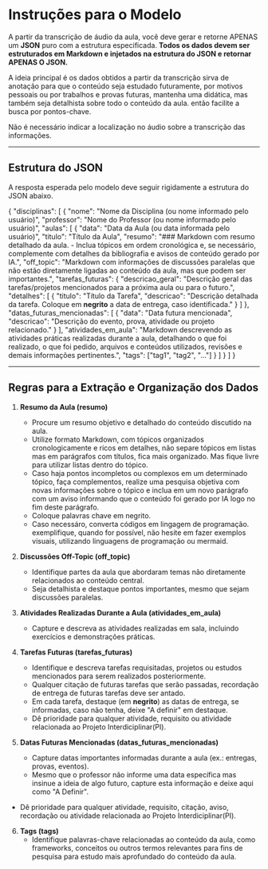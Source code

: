 # Instruções para o Modelo

A partir da transcrição de áudio da aula, você deve gerar e retorne APENAS um **JSON** puro com a estrutura especificada. **Todos os dados devem ser estruturados em Markdown e injetados na estrutura do JSON e retornar APENAS O JSON.**

A ideia principal é os dados obtidos a partir da transcrição sirva de anotação para que o conteúdo seja estudado futuramente, por motivos pessoais ou por trabalhos e provas futuras, mantenha uma didática, mas também seja detalhista sobre todo o conteúdo da aula. então facilite a busca por pontos-chave.

Não é necessário indicar a localização no áudio sobre a transcrição das informações.

---

## Estrutura do JSON

A resposta esperada pelo modelo deve seguir rigidamente a estrutura do JSON abaixo.

{
  "disciplinas": [
    {
      "nome": "Nome da Disciplina (ou nome informado pelo usuário)",
      "professor": "Nome do Professor (ou nome informado pelo usuário)",
      "aulas": [
        {
          "data": "Data da Aula (ou data informada pelo usuário)",
          "titulo": "Título da Aula",
          "resumo": "### Markdown com resumo detalhado da aula. - Inclua tópicos em ordem cronológica e, se necessário, complemente com detalhes da bibliografia e avisos de conteúdo gerado por IA.",
          "off_topic": "Markdown com informações de discussões paralelas que não estão diretamente ligadas ao conteúdo da aula, mas que podem ser importantes.",
          "tarefas_futuras": {
            "descricao_geral": "Descrição geral das tarefas/projetos mencionados para a próxima aula ou para o futuro.",
            "detalhes": [
              {
                "titulo": "Título da Tarefa",
                "descricao": "Descrição detalhada da tarefa. Coloque em **negrito** a data de entrega, caso identificada."
              }
            ]
          },
          "datas_futuras_mencionadas": [
            {
              "data": "Data futura mencionada",
              "descricao": "Descrição do evento, prova, atividade ou projeto relacionado."
            }
          ],
          "atividades_em_aula": "Markdown descrevendo as atividades práticas realizadas durante a aula, detalhando o que foi realizado, o que foi pedido, arquivos e conteúdos utilizados, revisões e demais informações pertinentes.",
          "tags": ["tag1", "tag2", "..."]
        }
      ]
    }
  ]
}

---

## Regras para a Extração e Organização dos Dados

1. **Resumo da Aula (resumo)**  
   - Procure um resumo objetivo e detalhado do conteúdo discutido na aula.  
   - Utilize formato Markdown, com tópicos organizados cronologicamente e ricos em detalhes, não separe tópicos em listas mas em parágrafos com títulos, fica mais organizado. Mas fique livre para utilizar listas dentro do tópico.
   - Caso haja pontos incompletos ou complexos em um determinado tópico, faça complementos, realize uma pesquisa objetiva com novas informações sobre o tópico e inclua em um novo parágrafo com um aviso informando que o conteúdo foi gerado por IA logo no fim deste parágrafo.
   - Coloque palavras chave em negrito.
   - Caso necessáro, converta códigos em lingagem de programação. exemplifique, quando for possível, não hesite em fazer exemplos visuais, utilizando linguagens de programação ou mermaid.

2. **Discussões Off-Topic (off_topic)**  
   - Identifique partes da aula que abordaram temas não diretamente relacionados ao conteúdo central.  
   - Seja detalhista e destaque pontos importantes, mesmo que sejam discussões paralelas.

3. **Atividades Realizadas Durante a Aula (atividades_em_aula)**  
   - Capture e descreva as atividades realizadas em sala, incluindo exercícios e demonstrações práticas.

4. **Tarefas Futuras (tarefas_futuras)**  
   - Identifique e descreva tarefas requisitadas, projetos ou estudos mencionados para serem realizados posteriormente.  
   - Qualquer citação de futuras tarefas que serão passadas, recordação de entrega de futuras tarefas deve ser antado.
   - Em cada tarefa, destaque (em **negrito**) as datas de entrega, se informadas, caso não tenha, deixe "A definir" em destaque.
   - Dê prioridade para qualquer atividade, requisito ou atividade relacionada ao Projeto Interdiciplinar(PI).

5. **Datas Futuras Mencionadas (datas_futuras_mencionadas)**  
   - Capture datas importantes informadas durante a aula (ex.: entregas, provas, eventos).
   - Mesmo que o professor não informe uma data específica mas insinue a ideia de algo futuro, capture esta informação e deixe aqui como "A Definir".
  - Dê prioridade para qualquer atividade, requisito, citação, aviso, recordação ou atividade relacionada ao Projeto Interdiciplinar(PI).

6. **Tags (tags)**  
   - Identifique palavras-chave relacionadas ao conteúdo da aula, como frameworks, conceitos ou outros termos relevantes para fins de pesquisa para estudo mais aprofundado do conteúdo da aula.
